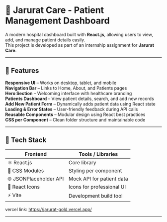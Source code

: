 # 🏥  Jarurat Care - Patient Management Dashboard

A modern hospital dashboard built with **React.js**, allowing users to view, add, and manage patient details easily.  
This project is developed as part of an internship assignment for **Jarurat Care**.

---

## 🚀 Features

 **Responsive UI** – Works on desktop, tablet, and mobile  
 **Navigation Bar** – Links to Home, About, and Patients pages  
 **Hero Section** – Welcoming interface with healthcare branding  
 **Patients Dashboard** – View patient details, search, and add new records  
 **Add New Patient Form** – Dynamically adds patient data using React state  
 **Loading & Error States** – User-friendly feedback during API calls  
 **Reusable Components** – Modular design using React best practices  
 **CSS per Component** – Clean folder structure and maintainable code  

---

## 🧩 Tech Stack

| Frontend | Tools / Libraries |
|-----------|------------------|
| ⚛️ React.js | Core library |
| 🧱 CSS Modules | Styling per component |
| 🌐 JSONPlaceholder API | Mock API for patient data |
| 🧰 React Icons | Icons for professional UI |
| ⚡ Vite | Development build tool |


vercel link: https://jarurat-gold.vercel.app/

---

